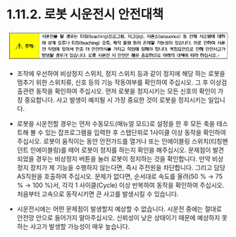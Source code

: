 ﻿# 1.11.2. 로봇 시운전시 안전대책

![](../../_assets/1.11.2._로봇_시운저시_안전대책(Hi6)-주의.png  )

* 조작에 우선하여 비상정지 스위치, 정지 스위치 등과 같이 정지에 해당 하는 로봇을 멈추기 위한 스위치류, 신호 등의 기능 작동여부를 확인하여 주십시오. 그 후 이상검출관련 동작을 확인하여 주십시오. 먼저 로봇을 정지시키는 모든 신호의 확인이 가장 중요합니다. 사고 발생이 예지될 시 가장 중요한 것이 로봇을 정지시키는 일입니다.

* 로봇을 시운전할 경우는 먼저 수동모드(매뉴얼 모드)로 설정을 한 후 모든 축을 테스트해 볼 수 있는 잡프로그램을 입력한 후 스탭단위로 1사이클 이상 동작을 확인하여 주십시오. 로봇이 움직이는 동안 안전가드를 열거나 또는 인에이블링 스위치(티칭펜던트 인에이블링)를 떼어 로봇이 정지를 하는지 확인을 해주십시오. 문제점이 발견되었을 경우는 비상정지 버튼을 눌러 로봇이 정지하는 것을 확인합니다. 만약 비상정지 장치가 제 기능을 수행하지 않는다면, 즉시 주전원을 차단합니다. 그리고 담당 AS직원을 호출하여 주십시오. 문제가 없다면, 순서대로 속도를 올려(50 % → 75 % → 100 %)서, 각각 1 사이클(Cycle) 이상 반복하여 동작을 확인하여 주십시오. 처음부터 고속으로 동작시키면 큰 사고를 발생시킬 수 있습니다.

* 시운전시에는 어떤 문제점이 발생할지 예상할 수 없습니다. 시운전 중에는 절대로 안전망 안으로 들어가지 말아주십시오. 신뢰성이 낮은 상태이기 때문에 예상하지 못하는 사고가 발생할 가능성이 매우 높습니다.
